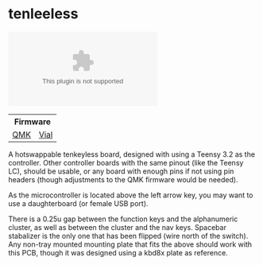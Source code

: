 # tenleeless

![tenleeless](imgur.com)

<table>
<th colspan=2 style="text-align:center">Firmware</th>
<tr>
<td><a href="https://github.com/MichaelRLee/qmk_firmware/tree/tenkeyless/keyboards/finz/tenleeless">QMK</a></td>
<td><a href="">Vial</a></td>
</tr>
</table>

A hotswappable tenkeyless board, designed  with using a Teensy 3.2 as the controller.  Other controller boards with the same pinout (like the Teensy LC), should be usable, or any board with enough pins if not using pin headers (though adjustments to the QMK firmware would be needed).

As the microcontroller is located above the left arrow key, you may want to use a daughterboard (or female USB port).

There is a 0.25u gap between the function keys and the alphanumeric cluster, as well as between the cluster and the nav keys.  Spacebar stabalizer is the only one that has been flipped (wire north of the switch).  Any non-tray mounted mounting plate that fits the above should work with this PCB, though it was designed using a kbd8x plate as reference.